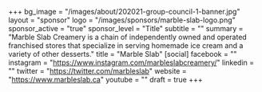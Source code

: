 +++
bg_image = "/images/about/202021-group-council-1-banner.jpg"
layout = "sponsor"
logo = "/images/sponsors/marble-slab-logo.png"
sponsor_active = "true"
sponsor_level = "Title"
subtitle = ""
summary = "Marble Slab Creamery is a chain of independently owned and operated franchised stores that specialize in serving homemade ice cream and a variety of other desserts."
title = "Marble Slab"
[social]
facebook = ""
instagram = "https://www.instagram.com/marbleslabcreamery/"
linkedin = ""
twitter = "https://twitter.com/marbleslab"
website = "https://www.marbleslab.ca"
youtube = ""
draft = true
+++
